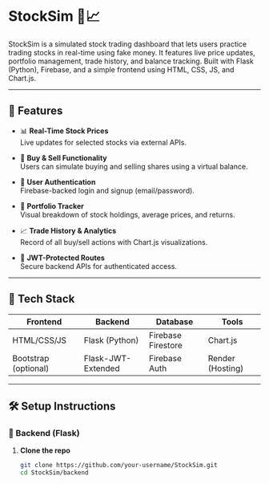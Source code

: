 # StockSim 🧾📈

StockSim is a simulated stock trading dashboard that lets users practice trading stocks in real-time using fake money. It features live price updates, portfolio management, trade history, and balance tracking. Built with Flask (Python), Firebase, and a simple frontend using HTML, CSS, JS, and Chart.js.

---

## 🚀 Features

- 📊 **Real-Time Stock Prices**  
  Live updates for selected stocks via external APIs.

- 🛒 **Buy & Sell Functionality**  
  Users can simulate buying and selling shares using a virtual balance.

- 👤 **User Authentication**  
  Firebase-backed login and signup (email/password).

- 💼 **Portfolio Tracker**  
  Visual breakdown of stock holdings, average prices, and returns.

- 📈 **Trade History & Analytics**  
  Record of all buy/sell actions with Chart.js visualizations.

- 🔐 **JWT-Protected Routes**  
  Secure backend APIs for authenticated access.

---

## 🧱 Tech Stack

| Frontend        | Backend     | Database      | Tools         |
|----------------|-------------|---------------|----------------|
| HTML/CSS/JS     | Flask (Python) | Firebase Firestore | Chart.js     |
| Bootstrap (optional) | Flask-JWT-Extended | Firebase Auth     | Render (Hosting) |

---

## 🛠️ Setup Instructions

### 🔧 Backend (Flask)

1. **Clone the repo**
   ```bash
   git clone https://github.com/your-username/StockSim.git
   cd StockSim/backend
